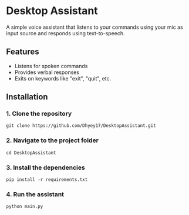 # Desktop Assistant  

A simple voice assistant that listens to your commands using your mic as input source and responds using text-to-speech.

## Features
- Listens for spoken commands
- Provides verbal responses
- Exits on keywords like "exit", "quit", etc.

## Installation

### 1. Clone the repository

```
git clone https://github.com/Dhyey17/DesktopAssistant.git
```

### 2. Navigate to the project folder

```
cd DesktopAssistant
```

### 3. Install the dependencies

```
pip install -r requirements.txt
```

### 4. Run the assistant
```
python main.py
```